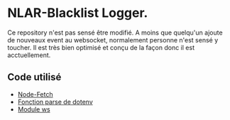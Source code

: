 
# NLAR-Blacklist Logger.

Ce repository n'est pas sensé être modifié. A moins que quelqu'un ajoute de nouveaux event au websocket, normalement personne n'est sensé y toucher. Il est très bien optimisé et conçu de la façon donc il est acctuellement.




## Code utilisé

 - [Node-Fetch](https://github.com/node-fetch/node-fetch)
 - [Fonction parse de dotenv](https://github.com/motdotla/dotenv/blob/master/lib/main.js)
 - [Module ws](https://www.npmjs.com/package/ws)

  